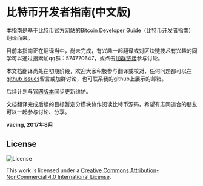 # 比特币开发者指南\(中文版\)

[Bitcoin Developer Guide]:https://bitcoin.org/en/developer-guide#block-chain-overview


本指南是基于[比特币官方网站](https://bitcoin.org/en/)的[Bitcoin Developer Guide]（比特币开发者指南）翻译而来。

目前本指南正在翻译当中，尚未完成，有兴趣一起翻译或对区块链技术有兴趣的同学可以通过搜索加qq群：574770647，或点击[加群链接](https://jq.qq.com/?_wv=1027&k=54U989d)参与讨论。

本文档翻译尚处在初期阶段，欢迎大家积极参与翻译或校对，任何问题都可以在[github issues](https://github.com/vacing/BitcoinDeveloperGuide_zhcn/issues)留言或加群讨论，也可联系我的github上展示的邮箱。

后续计划与[官网版本](https://github.com/bitcoin-dot-org/bitcoin.org/tree/master/_includes/devdoc)同步更新维护。

文档翻译完成后续的目标暂定分模块协作阅读比特币源码，希望有志同道合的朋友可以一起参与讨论、分享。

**vacing, 2017年8月**

## License

![License](https://i.creativecommons.org/l/by-nc/4.0/88x31.png)

This work is licensed under a [Creative Commons Attribution-NonCommercial 4.0 International License](https://creativecommons.org/licenses/by-nc/4.0/).

